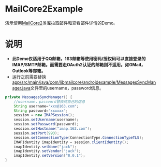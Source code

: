 # MailCore2Example
演示使用[MailCore2](https://github.com/MailCore/mailcore2)类库拉取邮件和查看邮件详情的Demo。
# 说明
- **此Demo仅适用于QQ邮箱，163邮箱等使用密码/授权码可以直接登录的IMAP/SMTP邮箱，而需要走OAuth2认证的邮箱则不适用，如GMail，Outlook等邮箱。**
- 运行之前需要替换[app/src/main/java/com/libmailcore/androidexample/MessagesSyncManager.java](https://github.com/kongpf8848/MailCore2Example/blob/master/app/src/main/java/com/libmailcore/androidexample/MessagesSyncManager.java)文件里的username，password信息。
```java
private MessagesSyncManager() {
    //username，password替换成自己的信息
    String username="xxx@163.com";
    String password="xxxxxx";
    session = new IMAPSession();
    session.setUsername(username);
    session.setPassword(password);
    session.setHostname("imap.163.com");
    session.setPort(993);
    session.setConnectionType(ConnectionType.ConnectionTypeTLS);
    IMAPIdentity imapIdentity = session.clientIdentity();
    imapIdentity.setName("jack");
    imapIdentity.setVendor("jack");
    imapIdentity.setVersion("0.0.1");
}
```    
    
